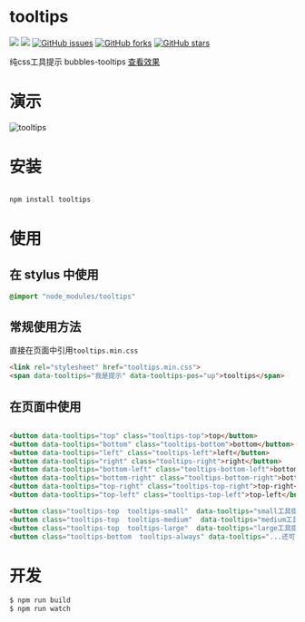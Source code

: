 # tooltips

[![](https://jaywcjlove.github.io/sb/ico/stylus.svg)](http://stylus-lang.com/) ![](http://jaywcjlove.github.io/sb/license/mit.svg) [![GitHub issues](https://img.shields.io/github/issues/xurui3762791/tooltips.svg)](https://github.com/xurui3762791/tooltips/issues) [![GitHub forks](https://img.shields.io/github/forks/xurui3762791/tooltips.svg)](https://github.com/xurui3762791/tooltips/network) [![GitHub stars](https://img.shields.io/github/stars/xurui3762791/tooltips.svg)](https://github.com/xurui3762791/tooltips/stargazers)

纯css工具提示  bubbles-tooltips [查看效果](http://xurui3762791.github.io/tooltips/)


# 演示
![tooltips](https://raw.githubusercontent.com/xurui3762791/tooltips/gh-pages/img/demo.gif)

# 安装

```html

npm install tooltips

```

# 使用

## 在 stylus 中使用

```css
@import "node_modules/tooltips"
```




## 常规使用方法

直接在页面中引用`tooltips.min.css`

```html
<link rel="stylesheet" href="tooltips.min.css">
<span data-tooltips="我是提示" data-tooltips-pos="up">tooltips</span>
```

## 在页面中使用

```html

<button data-tooltips="top" class="tooltips-top">top</button>
<button data-tooltips="bottom" class="tooltips-bottom">bottom</button>
<button data-tooltips="left" class="tooltips-left">left</button>
<button data-tooltips="right" class="tooltips-right">right</button>
<button data-tooltips="bottom-left" class="tooltips-bottom-left">bottom-left</button>
<button data-tooltips="bottom-right" class="tooltips-bottom-right">bottom-right</button>
<button data-tooltips="top-right" class="tooltips-top-right">top-right</button>
<button data-tooltips="top-left" class="tooltips-top-left">top-left</button>

<button class="tooltips-top  tooltips-small"  data-tooltips="small工具提示">Small</button>  
<button class="tooltips-top  tooltips-medium"  data-tooltips="medium工具提示!!!!!!!">Medium</button>
<button class="tooltips-top  tooltips-large"  data-tooltips="large工具提示!!!!!!!">Large</button>   
<button class="tooltips-bottom  tooltips-always" data-tooltips="...还可以这样提示">还可以这样提示</button> 


```

# 开发 

```bash
$ npm run build
$ npm run watch
```

